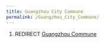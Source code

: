 ```yaml
---
title: Guangzhou City Commune
permalink: /Guangzhou_City_Commune/
---
```


1.  REDIRECT [Guangzhou Commune](Guangzhou_Commune "wikilink")